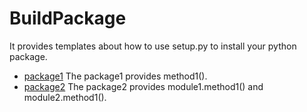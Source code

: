 # BuildPackage
It provides templates about how to use setup.py to install your python package.

- [package1](package1) The package1 provides method1().
- [package2](package2) The package2 provides module1.method1() and module2.method1().
